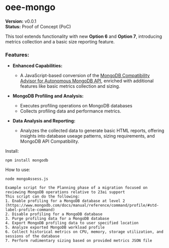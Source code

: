 # oee-mongo

**Version:** v0.0.1  
**Status:** Proof of Concept (PoC)  

This tool extends functionality with new **Option 6** and **Option 7**, introducing metrics collection and a basic size reporting feature.  

### Features:

- **Enhanced Capabilities:**  
  - A JavaScript-based conversion of the [MongoDB Compatibility Advisor for Autonomous MongoDB API](https://github.com/oracle-devrel/technology-engineering/tree/main/data-platform/autonomous-database/autonomous-json/mongodb-compatibility-advisor-19c), enriched with additional features like basic metrics collection and sizing.

- **MongoDB Profiling and Analysis:**  
  - Executes profiling operations on MongoDB databases
  - Collects profiling data and performance metrics.  

- **Data Analysis and Reporting:**  
  - Analyzes the collected data to generate basic HTML reports, offering insights into database useage patterns, sizing requirements, and MongoDB API Compatibility.

Install:

`npm install mongodb`

How to use:

`node mongoAssess.js`

    Example script for the Planning phase of a migration focused on reviewing MongoDB operations relative to 23ai support
    This script can do the following:
    1. Enable profiling for a MongoDB database at level 2 (https://www.mongodb.com/docs/manual/reference/command/profile/#std-label-profile-command)
    2. Disable profiling for a MongoDB database
    3. Purge profiling data for a MongoDB database
    4. Export MongoDB profiling data to user specified location
    5. Analyze exported MongoDB workload profile
    6. Collect historical metrics on CPU, memory, storage utilization, and sessions of the database
    7. Perform rudimentary sizing based on provided metrics JSON file
